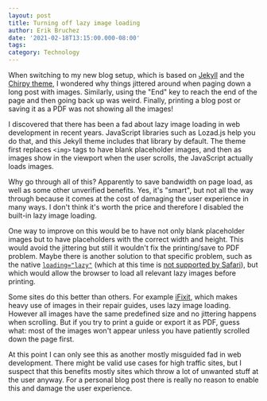 ```yaml
---
layout: post
title: Turning off lazy image loading
author: Erik Bruchez
date: '2021-02-18T13:15:00.000-08:00'
tags:
category: Technology
---
```


When switching to my new blog setup, which is based on [Jekyll](https://jekyllrb.com/) and the [Chirpy theme](https://github.com/cotes2020/jekyll-theme-chirpy), I wondered why things jittered around when paging down a long post with images. Similarly, using the "End" key to reach the end of the page and then going back up was weird. Finally, printing a blog post or saving it as a PDF was not showing all the images!

I discovered that there has been a fad about lazy image loading in web development in recent years. JavaScript libraries such as Lozad.js help you do that, and this Jekyll theme includes that library by default. The theme first replaces `<img>` tags to have blank placeholder images, and then as images show in the viewport when the user scrolls, the JavaScript actually loads images.

Why go through all of this? Apparently to save bandwidth on page load, as well as some other unverified benefits. Yes, it's "smart", but not all the way through because it comes at the cost of damaging the user experience in many ways. I don't think it's worth the price and therefore I disabled the built-in lazy image loading.

One way to improve on this would be to have not only blank placeholder images but to have placeholders with the correct width and height. This would avoid the jittering but still it wouldn't fix the printing/save to PDF problem. Maybe there is another solution to that specific problem, such as the native [`loading="lazy"`](https://developer.mozilla.org/en-US/docs/Web/Performance/Lazy_loading#images_and_iframes) (which at this time is [not supported by Safari](https://caniuse.com/loading-lazy-attr)), but which would allow the browser to load all relevant lazy images before printing.

Some sites do this better than others. For example [iFixit](https://www.ifixit.com/), which makes heavy use of images in their repair guides, uses lazy image loading. However all images have the same predefined size and no jittering happens when scrolling. But if you try to print a guide or export it as PDF, guess what: most of the images won't appear unless you have patiently scrolled down the page first.

At this point I can only see this as another mostly misguided fad in web development. There might be valid use cases for high traffic sites, but I suspect that this benefits mostly sites which throw a lot of unwanted stuff at the user anyway. For a personal blog post there is really no reason to enable this and damage the user experience.
